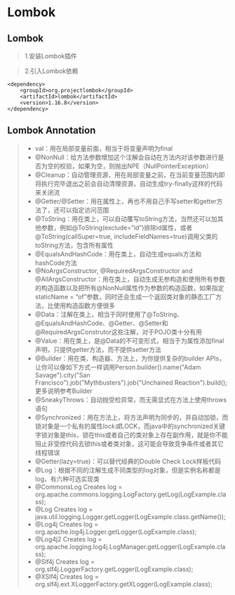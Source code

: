 # Lombok
## Lombok
> 1.安装Lombok插件

> 2.引入Lombok依赖

    <dependency>
        <groupId>org.projectlombok</groupId>
        <artifactId>lombok</artifactId>
        <version>1.16.8</version>
    </dependency>
## Lombok Annotation
>* val：用在局部变量前面，相当于将变量声明为final
>* @NonNull：给方法参数增加这个注解会自动在方法内对该参数进行是否为空的校验，如果为空，则抛出NPE（NullPointerException）
>* @Cleanup：自动管理资源，用在局部变量之前，在当前变量范围内即将执行完毕退出之前会自动清理资源，自动生成try-finally这样的代码来关闭流
>* @Getter/@Setter：用在属性上，再也不用自己手写setter和getter方法了，还可以指定访问范围
>* @ToString：用在类上，可以自动覆写toString方法，当然还可以加其他参数，例如@ToString(exclude=”id”)排除id属性，或者@ToString(callSuper=true, includeFieldNames=true)调用父类的toString方法，包含所有属性
>* @EqualsAndHashCode：用在类上，自动生成equals方法和hashCode方法
>* @NoArgsConstructor, @RequiredArgsConstructor and @AllArgsConstructor：用在类上，自动生成无参构造和使用所有参数的构造函数以及把所有@NonNull属性作为参数的构造函数，如果指定staticName = “of”参数，同时还会生成一个返回类对象的静态工厂方法，比使用构造函数方便很多
>* @Data：注解在类上，相当于同时使用了@ToString、@EqualsAndHashCode、@Getter、@Setter和@RequiredArgsConstrutor这些注解，对于POJO类十分有用
>* @Value：用在类上，是@Data的不可变形式，相当于为属性添加final声明，只提供getter方法，而不提供setter方法
>* @Builder：用在类、构造器、方法上，为你提供复杂的builder APIs，让你可以像如下方式一样调用Person.builder().name("Adam Savage").city("San Francisco").job("Mythbusters").job("Unchained Reaction").build();更多说明参考Builder
>* @SneakyThrows：自动抛受检异常，而无需显式在方法上使用throws语句
>* @Synchronized：用在方法上，将方法声明为同步的，并自动加锁，而锁对象是一个私有的属性$lock或$LOCK，而java中的synchronized关键字锁对象是this，锁在this或者自己的类对象上存在副作用，就是你不能阻止非受控代码去锁this或者类对象，这可能会导致竞争条件或者其它线程错误
>* @Getter(lazy=true)：可以替代经典的Double Check Lock样板代码
>* @Log：根据不同的注解生成不同类型的log对象，但是实例名称都是log，有六种可选实现类
>* @CommonsLog Creates log = org.apache.commons.logging.LogFactory.getLog(LogExample.class);
>* @Log Creates log = java.util.logging.Logger.getLogger(LogExample.class.getName());
>* @Log4j Creates log = org.apache.log4j.Logger.getLogger(LogExample.class);
>* @Log4j2 Creates log = org.apache.logging.log4j.LogManager.getLogger(LogExample.class);
>* @Slf4j Creates log = org.slf4j.LoggerFactory.getLogger(LogExample.class);
>* @XSlf4j Creates log = org.slf4j.ext.XLoggerFactory.getXLogger(LogExample.class);
